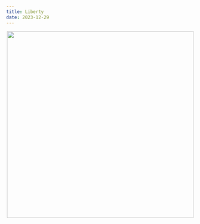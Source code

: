 ```yaml
---
title: Liberty
date: 2023-12-29
---
```

<p align="center">
  <img src="https://rithikasilva.ca/b.log-/Images-and-Assets/Liberty.jpg" width="500px"/>
</p>

